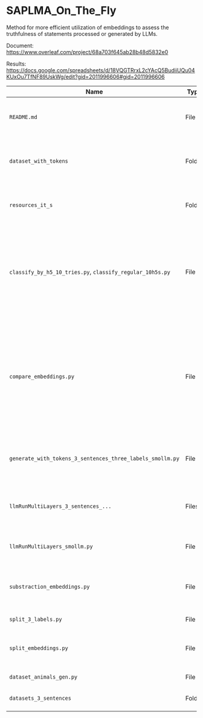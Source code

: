# SAPLMA_On_The_Fly
Method  for more efficient utilization of embeddings to assess the truthfulness of statements processed or generated by LLMs. 

Document: https://www.overleaf.com/project/68a703f645ab28b48d5832e0

Results: https://docs.google.com/spreadsheets/d/18VQGTRrxL2cYAcQ5BudiiUQu04KUxOu7TfNF89UskWg/edit?gid=2011996606#gid=2011996606

| Name                | Type     | Description                                                  |
|---------------------|----------|--------------------------------------------------------------|
| `README.md`         | File     | This file; explains the project and usage instructions.    
| `dataset_with_tokens`|Folder   | This folder contains dataset files with labels and tokens per sentence|
|`resources_it_s`     | Folder   | This folder contains dataset with "It is .." sentence concatenated|
|`classify_by_h5_10_tries.py`, `classify_regular_10h5s.py`| File| These script predicts the Truth/Falsehood according to previously trained classifier (h5 file) and test of some new created or changed dataset|
|`compare_embeddings.py`|File| Compares embeddings from two different files (After cutting the embeddings to 1st, 2nd and 3rd sentences' embeddings, comparing the embeddings ro source embeddings of all 3 kind of embeddings)|
|`generate_with_tokens_3_sentences_three_labels_smollm.py`| File| Add token to dataset file of last token location of each of the 3 sentences|
|`llmRunMultiLayers_3_sentences_...`|Files| Generate embeddings of last token for 1st. 2nd and 3rd sentences accordingly|
|`llmRunMultiLayers_smollm.py`|File| Generate embeddings of last token for "It is .." dataset|
|`substraction_embeddings.py`|File|substract embeddings third from second, second from first, first -0|
|`split_3_labels.py`|File|Old splitting method|
|`split_embeddings.py`|File| Generate 1 sentence data from 3 sentences datas.|
|`dataset_animals_gen.py`| File| Creates animals "It is .." dataset.|
|`datasets_3_sentences`| Folder|splitted datasets to 3 sentences|
